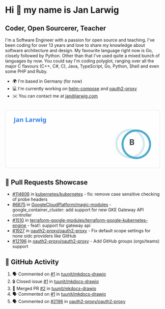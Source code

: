 # Hi 👋 my name is Jan Larwig

## Coder, Open Sourcerer, Teacher

I'm a Software Engineer with a passion for open source and teaching. I've been coding for over 13 years and love to share my knowledge about software architecture and design. My favourite language right now is Go, closely followed by Python. Other than that I've used quite a mixed bunch of languages by now. You could say I'm coding polyglot, ranging over all the major C flavours (C++, C#, C), Java, TypeScript, Go, Python, Shell and even some PHP and Ruby.

- 🌍 I'm based in Germany (for now)
- 💻 I'm currently working on [helm-compose](https://seacrew.github.io/helm-compose/) and [oauth2-proxy](https://github.com/oauth2-proxy/oauth2-proxy)
- ✉️ You can contact me at [jan@larwig.com](mailto:jan@larwig.com)

<br>

<a href="https://github.com/anuraghazra/github-readme-stats">
  <picture>
    <source
      srcset="https://raw.githubusercontent.com/tuunit/tuunit/main/general_dark.svg" 
      media="(prefers-color-scheme: dark)" 
    />
    <source
      srcset="https://raw.githubusercontent.com/tuunit/tuunit/main/general_light.svg" 
      media="(prefers-color-scheme: light), (prefers-color-scheme: no-preference)" 
    />
    <img src="https://raw.githubusercontent.com/tuunit/tuunit/main/general_light.svg" />
  </picture>
</a>

## 🔧 Pull Requests Showcase

- [#114606](https://github.com/kubernetes/kubernetes/issues/114606) in [kubernetes/kubernetes](https://github.com/kubernetes/kubernetes) - fix: remove case sensitive checking of probe headers
- [#6875](https://github.com/GoogleCloudPlatform/magic-modules/pull/6875) in [GoogleCloudPlatform/magic-modules](https://github.com/GoogleCloudPlatform/magic-modules) - google_container_cluster: add support for new GKE Gateway API controller
- [#1510](https://github.com/terraform-google-modules/terraform-google-kubernetes-engine/pull/1510) in [terraform-google-modules/terraform-google-kubernetes-engine](https://github.com/terraform-google-modules/terraform-google-kubernetes-engine) - feat!: support for gateway api
- [#1927](https://github.com/oauth2-proxy/oauth2-proxy/issues/1927) in [oauth2-proxy/oauth2-proxy](https://github.com/oauth2-proxy/oauth2-proxy) - Fix default scope settings for none oidc providers like GitHub
- [#12196](https://github.com/oauth2-proxy/oauth2-proxy/issues/2196) in [oauth2-proxy/oauth2-proxy](https://github.com/oauth2-proxy/oauth2-proxy) - Add GitHub groups (orgs/teams) support

## 🔔 GitHub Activity

<!--START_SECTION:activity-->
1. 🗣 Commented on [#1](https://github.com/tuunit/mkdocs-drawio/issues/1#issuecomment-1964417575) in [tuunit/mkdocs-drawio](https://github.com/tuunit/mkdocs-drawio)
2. 🔒 Closed issue [#1](https://github.com/tuunit/mkdocs-drawio/issues/1) in [tuunit/mkdocs-drawio](https://github.com/tuunit/mkdocs-drawio)
3. 🎉 Merged PR [#2](https://github.com/tuunit/mkdocs-drawio/pull/2) in [tuunit/mkdocs-drawio](https://github.com/tuunit/mkdocs-drawio)
4. 🗣 Commented on [#1](https://github.com/tuunit/mkdocs-drawio/issues/1#issuecomment-1964345709) in [tuunit/mkdocs-drawio](https://github.com/tuunit/mkdocs-drawio)
5. 🗣 Commented on [#2196](https://github.com/oauth2-proxy/oauth2-proxy/pull/2196#issuecomment-1960392559) in [oauth2-proxy/oauth2-proxy](https://github.com/oauth2-proxy/oauth2-proxy)
<!--END_SECTION:activity-->
